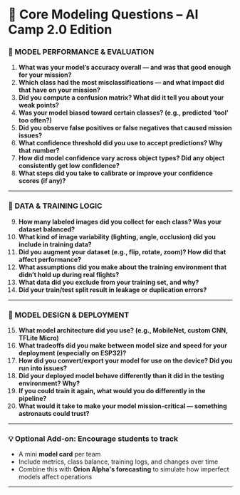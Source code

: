 
# 🧠 **Core Modeling Questions – AI Camp 2.0 Edition**

### 🧪 MODEL PERFORMANCE & EVALUATION

1. **What was your model’s accuracy overall — and was that good enough for your mission?**
2. **Which class had the most misclassifications — and what impact did that have on your mission?**
3. **Did you compute a confusion matrix? What did it tell you about your weak points?**
4. **Was your model biased toward certain classes? (e.g., predicted ‘tool’ too often?)**
5. **Did you observe false positives or false negatives that caused mission issues?**
6. **What confidence threshold did you use to accept predictions? Why that number?**
7. **How did model confidence vary across object types? Did any object consistently get low confidence?**
8. **What steps did you take to calibrate or improve your confidence scores (if any)?**

---

### 🧱 DATA & TRAINING LOGIC

9. **How many labeled images did you collect for each class? Was your dataset balanced?**
10. **What kind of image variability (lighting, angle, occlusion) did you include in training data?**
11. **Did you augment your dataset (e.g., flip, rotate, zoom)? How did that affect performance?**
12. **What assumptions did you make about the training environment that didn’t hold up during real flights?**
13. **What data did you exclude from your training set, and why?**
14. **Did your train/test split result in leakage or duplication errors?**

---

### 🤖 MODEL DESIGN & DEPLOYMENT

15. **What model architecture did you use? (e.g., MobileNet, custom CNN, TFLite Micro)**
16. **What tradeoffs did you make between model size and speed for your deployment (especially on ESP32)?**
17. **How did you convert/export your model for use on the device? Did you run into issues?**
18. **Did your deployed model behave differently than it did in the testing environment? Why?**
19. **If you could train it again, what would you do differently in the pipeline?**
20. **What would it take to make your model mission-critical — something astronauts could trust?**

---

### 💡 Optional Add-on: Encourage students to track

- A mini **model card** per team  
- Include metrics, class balance, training logs, and changes over time  
- Combine this with **Orion Alpha's forecasting** to simulate how imperfect models affect operations

---
